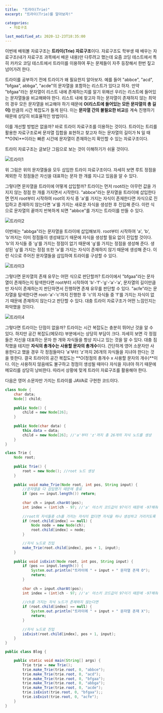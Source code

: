 ```yaml
---
title:  "﻿트라이(Trie)"
excerpt: "트라이(Trie)를 알아보자!"

categories:
  - 자료구조
  
last_modified_at: 2020-12-23T18:35:00
---
```


이번에 배워볼 자료구조는 **트라이(Trie) 자료구조**이다. 자료구조도 학부생 때 배우는 자료구조(내가 자료구조 과목에서 배운 내용)만 다루려고 했는데 요즘 코딩 테스트에서 특히 카카오 코딩 테스트에서 트라이를 이용하여 푸는 문제들이 자주 등장해서 한번 짚고 넘어가려 한다.  

트라이를 공부하기 전에 트라이가 왜 필요한지 알아보자. 예를 들어 "abbce", "acd", "bfgaa", abbga", "acde"의 문자열을 포함하는 리스트가 있다고 하자. 만약 "bfgaa"라는 문자열이 리스트 내에 존재하는지를 알기 위해선 우리는 리스트에 들어있는 문자열들을 비교해봐야 한다. 리스트 내에 찾고자 하는 문자열이 존재하지 않는 최악의 경우 모든 문자열을 비교해야 하기 때문에 **O(리스트에 들어있는 모든 문자열의 총 길이)** 만큼의 시간 복잡도가 들게 된다. 이는 **문자열 간의 불필요한 비교**를 계속 진행하기 때문에 상당히 비효율적인 방법이다.  

이를 개선할 방법은 없을까? 바로 트라이 자료구조를 이용하는 것이다. 트라이는 트리를 활용한 자료구조로써 문자열 집합을 표현하고 찾고자 하는 문자열의 길이가 N 일 때 **O(N)**이라는 빠른 시간에 문자열이 존재하는지 확인할 수 있는 자료구조이다.  

트라이 자료구조는 글보단 그림으로 보는 것이 이해하기가 쉬울 것이다.  

![트라이1](https://user-images.githubusercontent.com/53072057/103061118-ae5f9f00-45ed-11eb-94df-326e856e9410.JPG)  

위 그림은 위의 문자열들을 모두 삽입한 트라이 자료구조이다. 자세히 보면 루트 정점을 제외한 각 정점들은 자신을 대표하는 문자 한 개를 지니고 있음을 알 수 있다.  

그렇다면 문자열을 트라이에 어떻게 삽입할까? 트라이는 먼저 root라는 아무런 값을 가지지 않는 정점 한 개를 가지면서 시작한다. "abbce"라는 문자열을 트라이에 삽입한다면 먼저 root부터 시작하여 root의 자식 중 'a'를 가지는 자식이 존재한다면 자식으로 진입하고 존재하지 않는다면 'a'를 가지는 새로운 자식을 생성한 후 진입해 준다. 이런 식으로 문자열의 끝까지 반복하게 되면 "abbce"를 가지는 트라이를 만들 수 있다.  

![트라이2](https://user-images.githubusercontent.com/53072057/103061120-aef83580-45ed-11eb-8661-ca2fe0c1fb58.JPG)  

이번에는 "abbga"라는 문자열을 트라이에 삽입해보자. root부터 시작하여 'a', 'b', 'b'까지는 이미 정점들이 생성돼있기 때문에 자식을 생성할 필요 없이 진입할 것이다. 'b'의 자식들 중 'g'를 가지는 정점이 없기 때문에 'g'를 가지는 정점을 생성해 준다. 생성된 'g'를 가지는 정점 또한 'a'를 가지는 자식이 존재하지 않기 때문에 생성해 준다. 이런 식으로 주어진 문자열들을 삽입하여 트라이를 구성할 수 있다.  

![트라이3](https://user-images.githubusercontent.com/53072057/103061122-af90cc00-45ed-11eb-976f-ca3096670239.JPG)  

그렇다면 문자열의 존재 유무는 어떤 식으로 판단할까? 트라이에서 "bfgaa"라는 문자열이 존재하는지 탐색한다면 root부터 시작하여 'b'-'f'-'g'-'a'-'a', 문자열의 길이만큼만 자식이 존재하는지 판단하면서 진행하면 존재 유무를 판단할 수 있다. "acfe"라는 문자열을 탐색한다면 root-'a'-'c'까지 진행한 후 'c'의 자식들 중 'f'를 가지는 자식이 없기 때문에 존재하지 않는다고 판단할 수 있다. 대충 트라이 자료구조가 어떤 느낌인지는 파악했을 것이다.  

![트라이4](https://user-images.githubusercontent.com/53072057/103061123-b0296280-45ed-11eb-88e4-c25650fd2110.JPG)  

그렇다면 트라이는 단점이 없을까? 트라이는 시간 복잡도는 충분히 뛰어난 것을 알 수 있다. 하지만 공간 복잡도(메모리) 부분에서는 상당히 부담이 크다. 자세히 보면 각 정점들은 자신을 대표하는 문자 한 개와 자식들을 항상 지니고 있는 것을 알 수 있다. 대충 짐작했을 테지만 **자식의 총개수는 사용할 문자의 총개수**이다. 간단하게 영어 소문자만 사용한다고 했을 경우 각 정점들마다 'a'부터 'z'까지 26개의 자식들을 지녀야 한다는 것을 뜻한다. 결국 트라이의 공간 복잡도는 **O(정점의 총개수 x 사용할 문자의 개수)**이다. 이는 사용하지 않음에도 불구하고 정점이 생성될 때마다 자식을 지녀야 하기 때문에 메모리를 상당히 낭비한다. 따라서 상황에 맞게 트라이 자료구조를 활용해야 한다.  

다음은 영어 소문자만 가지는 트라이를 JAVA로 구현한 코드이다.  

```java
class Node {
	char data;
	Node[] child;
	
	public Node() {
		child = new Node[26];
	}
	
	public Node(char data) {
		this.data = data;
		child = new Node[26]; //'a'부터 'z'까지 총 26개의 자식 노드를 생성
	}
}

class Trie {
	Node root;
	
	public Trie() {
		root = new Node(); //root 노드 생성
	}
	
	public void make_Trie(Node root, int pos, String input) {
		//문자열을 다 삽입했기 때문에 종료
		if (pos == input.length()) return;
		
		char ch = input.charAt(pos);
		int index = (int)ch - 97; //'a' 아스키 코드값이 97이기 때문에 -97해줘서 0으로 만들어줌
		
		//root의 자식들중 ch를 가지는 자식이 없다면 자식을 하나 생성하고 가리키도록 함
		if (root.child[index] == null) {
			Node node = new Node(ch);
			root.child[index] = node;
		} 

		//자식 노드로 진입
		make_Trie(root.child[index], pos + 1, input);
	}
	
	public void isExist(Node root, int pos, String input) {
		if (pos == input.length()) {
			System.out.println("트라이에 " + input + " 문자열 존재 O");
			return;
		}
		
		char ch = input.charAt(pos);
		int index = (int)ch - 97; //'a' 아스키 코드값이 97이기 때문에 -97해줘서 0으로 만들어줌
		
		//ch를 가지는 자식 노드가 존재하지 않는다면
		if (root.child[index] == null) {
			System.out.println("트라이에 " + input + " 문자열 존재 X");
			return;
		}
		
		//자식 노드로 진입
		isExist(root.child[index], pos + 1, input);
	}
}

public class Blog {

	public static void main(String[] args) {
		Trie trie = new Trie();
		trie.make_Trie(trie.root, 0, "abbce");
		trie.make_Trie(trie.root, 0, "acd");
		trie.make_Trie(trie.root, 0, "bfgaa");
		trie.make_Trie(trie.root, 0, "abbga");
		trie.make_Trie(trie.root, 0, "acde");
		trie.isExist(trie.root, 0, "bfgaa");;
		trie.isExist(trie.root, 0, "acfe");
	}
}
```